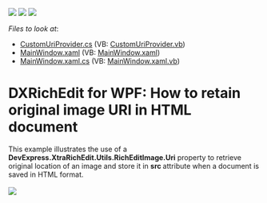 <!-- default badges list -->
![](https://img.shields.io/endpoint?url=https://codecentral.devexpress.com/api/v1/VersionRange/128607124/17.1.3%2B)
[![](https://img.shields.io/badge/Open_in_DevExpress_Support_Center-FF7200?style=flat-square&logo=DevExpress&logoColor=white)](https://supportcenter.devexpress.com/ticket/details/E3294)
[![](https://img.shields.io/badge/📖_How_to_use_DevExpress_Examples-e9f6fc?style=flat-square)](https://docs.devexpress.com/GeneralInformation/403183)
<!-- default badges end -->
<!-- default file list -->
*Files to look at*:

* [CustomUriProvider.cs](./CS/HTML_Export_ImageSourceExample/CustomUriProvider.cs) (VB: [CustomUriProvider.vb](./VB/HTML_Export_ImageSourceExample/CustomUriProvider.vb))
* [MainWindow.xaml](./CS/HTML_Export_ImageSourceExample/MainWindow.xaml) (VB: [MainWindow.xaml](./VB/HTML_Export_ImageSourceExample/MainWindow.xaml))
* [MainWindow.xaml.cs](./CS/HTML_Export_ImageSourceExample/MainWindow.xaml.cs) (VB: [MainWindow.xaml.vb](./VB/HTML_Export_ImageSourceExample/MainWindow.xaml.vb))
<!-- default file list end -->
# DXRichEdit for WPF: How to retain original image URI in HTML document


<p>This example illustrates the use of a <strong>DevExpress.XtraRichEdit.Utils.RichEditImage.Uri</strong> property to retrieve original location of an image and store it in <strong>src </strong>attribute when a document is saved in HTML format.<br><br><img src="https://raw.githubusercontent.com/DevExpress-Examples/dxrichedit-for-wpf-how-to-retain-original-image-uri-in-html-document-e3294/17.1.3+/media/e71fc07d-1c4e-4e08-a9be-65eb6f409c8b.png"></p>

<br/>


